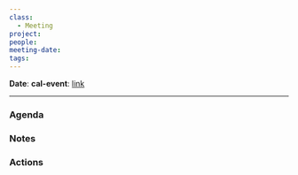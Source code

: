 ```yaml
---
class:
  - Meeting
project: 
people: 
meeting-date: 
tags:
---
```

**Date**:
**cal-event**: [link]()

---
### Agenda 

### Notes 

### Actions 

